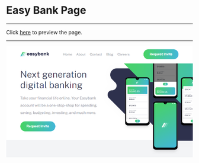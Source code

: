 # Easy Bank Page
***

Click [here](https://www.stefanosleventis.com/easy-bank-page/) to preview the page.

---

![alt text](https://github.com/Stef-Lev/personal-projects/blob/master/easy-bank-page/images/easy-bank-page.png)


